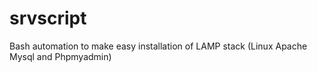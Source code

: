 # srvscript
Bash automation to make easy installation of LAMP stack (Linux Apache Mysql and Phpmyadmin)
